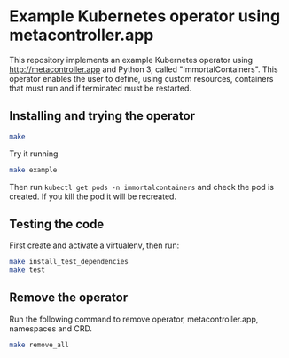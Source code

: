# Example Kubernetes operator using metacontroller.app

This repository implements an example Kubernetes operator using http://metacontroller.app and Python 3, called "ImmortalContainers". This operator enables the user to define, using custom resources, containers that must run and if terminated must be restarted.

## Installing and trying the operator

```bash
make
```

Try it running
```bash
make example
```

Then run `kubectl get pods -n immortalcontainers` and check the pod is created. If you kill the pod it will be recreated.

## Testing the code

First create and activate a virtualenv, then run:

```bash
make install_test_dependencies
make test
```

## Remove the operator

Run the following command to remove operator, metacontroller.app, namespaces and CRD.

```bash
make remove_all
```